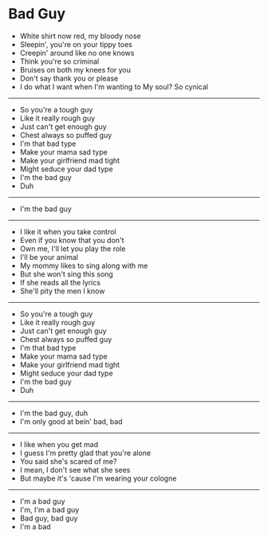 # Bad Guy

- White shirt now red, my bloody nose
- Sleepin', you're on your tippy toes
- Creepin' around like no one knows
- Think you're so criminal
- Bruises on both my knees for you
- Don't say thank you or please
- I do what I want when I'm wanting to My soul? So cynical
***
- So you're a tough guy
- Like it really rough guy
- Just can't get enough guy
- Chest always so puffed guy
- I'm that bad type
- Make your mama sad type
- Make your girlfriend mad tight
- Might seduce your dad type
- I'm the bad guy
- Duh
***
- I'm the bad guy
***
- I like it when you take control
- Even if you know that you don't
- Own me, I'll let you play the role
- I'll be your animal
- My mommy likes to sing along with me
- But she won't sing this song
- If she reads all the lyrics
- She'll pity the men I know
***
- So you're a tough guy
- Like it really rough guy
- Just can't get enough guy
- Chest always so puffed guy
- I'm that bad type
- Make your mama sad type
- Make your girlfriend mad tight
- Might seduce your dad type
- I'm the bad guy
- Duh
***
- I'm the bad guy, duh
- I'm only good at bein' bad, bad
***
- I like when you get mad
- I guess I'm pretty glad that you're alone
- You said she's scared of me?
- I mean, I don't see what she sees
- But maybe it's 'cause I'm wearing your cologne
***
- I'm a bad guy
- I'm, I'm a bad guy
- Bad guy, bad guy
- I'm a bad
